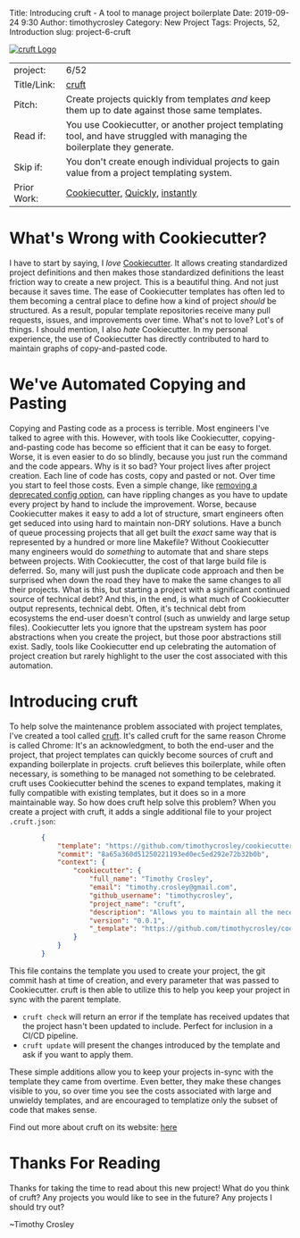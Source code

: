Title: Introducing cruft - A tool to manage project boilerplate
Date: 2019-09-24 9:30
Author: timothycrosley
Category: New Project
Tags: Projects, 52, Introduction
slug: project-6-cruft

[![cruft Logo](https://raw.githubusercontent.com/timothycrosley/cruft/master/art/logo_large.png)](https://timothycrosley.github.io/cruft/)

| | |
| ------------| -----------------------------------------------------------------------------------------------------------------------------------------------------------------------|
| project: | 6/52 |
| Title/Link: | [cruft](https://timothycrosley.github.io/cruft/) |
| Pitch: | Create projects quickly from templates *and* keep them up to date against those same templates. |
| Read if: | You use Cookiecutter, or another project templating tool, and have struggled with managing the boilerplate they generate. |
| Skip if: | You don't create enough individual projects to gain value from a project templating system. |
| Prior Work: | [Cookiecutter](https://cookiecutter.readthedocs.io/en/latest/), [Quickly](https://www.youtube.com/watch?v=9EctXzH2dss), [instantly](https://github.com/timothycrosley/instantly) |

# What's Wrong with Cookiecutter?

I have to start by saying, I *love* [Cookiecutter](https://cookiecutter.readthedocs.io/en/latest/). It allows creating standardized project definitions and then makes those standardized definitions the least friction way to create a new project.
This is a beautiful thing. And not just because it saves time. The ease of Cookiecutter templates has often led to them becoming a central place to define how a kind of project *should* be structured.
As a result, popular template repositories receive many pull requests, issues, and improvements over time. What's not to love? Lot's of things. I should mention, I also *hate* Cookiecutter. In my personal experience, the use of Cookiecutter has directly contributed to hard to maintain graphs of copy-and-pasted code.

# We've Automated Copying and Pasting

Copying and Pasting code as a process is terrible. Most engineers I've talked to agree with this. However, with tools like Cookiecutter, copying-and-pasting code has become so efficient that it can be easy to forget.
Worse, it is even easier to do so blindly, because you just run the command and the code appears. Why is it so bad? Your project lives after project creation.  Each line of code has costs, copy and pasted or not. Over time you start to feel those costs. Even a simple change, like [removing a deprecated config option](https://github.com/timothycrosley/cookiecutter-python/commit/8a65a360d51250221193ed0ec5ed292e72b32b0b),
can have rippling changes as you have to update every project by hand to include the improvement. Worse, because Cookiecutter makes it easy to add a lot of structure, smart engineers often get seduced
into using hard to maintain non-DRY solutions. Have a bunch of queue processing projects that all get built the *exact* same way that is represented by a hundred or more line Makefile? Without Cookiecutter
many engineers would do *something* to automate that and share steps between projects. With Cookiecutter, the cost of that large build file is deferred. So, many will just push the duplicate code approach and then be surprised when down the
road they have to make the same changes to all their projects. What is this, but starting a project with a significant continued source of technical debt? And this, in the end, is what much of Cookiecutter output
represents, technical debt. Often, it's technical debt from ecosystems the end-user doesn't control (such as unwieldy and large setup files). Cookiecutter lets you ignore that the upstream system has poor abstractions when you create the project, but those poor abstractions still exist. Sadly, tools like Cookiecutter end up celebrating the automation of project creation but rarely
highlight to the user the cost associated with this automation.

# Introducing cruft
To help solve the maintenance problem associated with project templates, I've created a tool called [cruft](https://timothycrosley.github.io/cruft/). It's called cruft for the same reason Chrome is called Chrome:
It's an acknowledgment, to both the end-user and the project, that project templates can quickly become sources of cruft and expanding boilerplate in projects. cruft believes this boilerplate, while often
necessary, is something to be managed not something to be celebrated. cruft uses Cookiecutter behind the scenes to expand templates, making it fully compatible with existing templates, but it does so in a more maintainable way.
So how does cruft help solve this problem? When you create a project with cruft, it adds a single additional file to your project `.cruft.json`:

```json
        {
            "template": "https://github.com/timothycrosley/cookiecutter-python",
            "commit": "8a65a360d51250221193ed0ec5ed292e72b32b0b",
            "context": {
                "cookiecutter": {
                    "full_name": "Timothy Crosley",
                    "email": "timothy.crosley@gmail.com",
                    "github_username": "timothycrosley",
                    "project_name": "cruft",
                    "description": "Allows you to maintain all the necessary cruft for packaging and building projects separate from the code you intentionally write. Built on-top of CookieCutter.",
                    "version": "0.0.1",
                    "_template": "https://github.com/timothycrosley/cookiecutter-python"
                }
            }
        }
```

This file contains the template you used to create your project, the git commit hash at time of creation, and every parameter that was passed to Cookiecutter.
cruft is then able to utilize this to help you keep your project in sync with the parent template.

- `cruft check` will return an error if the template has received updates that the project hasn't been updated to include. Perfect for inclusion in a CI/CD pipeline.
- `cruft update` will present the changes introduced by the template and ask if you want to apply them.

These simple additions allow you to keep your projects in-sync with the template they came from overtime. Even better, they make these changes visible to you, so over time you see the costs associated
with large and unwieldy templates, and are encouraged to templatize only the subset of code that makes sense.

Find out more about cruft on its website: [here](https://timothycrosley.github.io/cruft/)

# Thanks For Reading

Thanks for taking the time to read about this new project!
What do you think of cruft? Any projects you would like to see in the future? Any projects I should try out?

~Timothy Crosley
